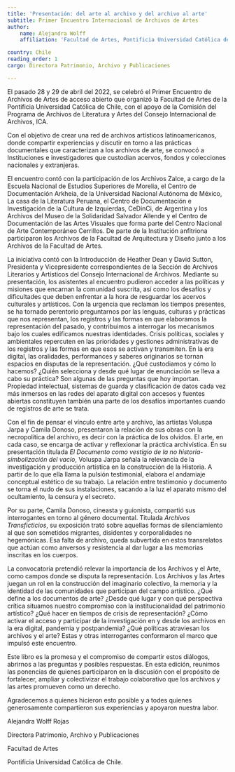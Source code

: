```yaml
---
title: 'Presentación: del arte al archivo y del archivo al arte'
subtitle: Primer Encuentro Internacional de Archivos de Artes
author: 
    name: Alejandra Wolff
    affiliation: 'Facultad de Artes, Pontificia Universidad Católica de Chile.'

country: Chile
reading_order: 1 
cargo: Directora Patrimonio, Archivo y Publicaciones

---
```

El pasado 28 y 29 de abril del 2022, se celebró el Primer Encuentro de
Archivos de Artes de acceso abierto que organizó la Facultad de Artes de
la Pontificia Universidad Católica de Chile, con el apoyo de la Comisión
del Programa de Archivos de Literatura y Artes del Consejo Internacional
de Archivos, ICA.

Con el objetivo de crear una red de archivos artísticos
latinoamericanos, donde compartir experiencias y discutir en torno a las
prácticas documentales que caracterizan a los archivos de arte, se
convocó a Instituciones e investigadores que custodian acervos, fondos y
colecciones nacionales y extranjeras.

El encuentro contó con la participación de los Archivos Zalce, a cargo
de la Escuela Nacional de Estudios Superiores de Morelia, el Centro de
Documentación Arkheia, de la Universidad Nacional Autónoma de México, La
casa de la Literatura Peruana, el Centro de Documentación e
Investigación de la Cultura de Izquierdas, CeDinCi, de Argentina y los
Archivos del Museo de la Solidaridad Salvador Allende y el Centro de
Documentación de las Artes Visuales que forma parte del Centro Nacional
de Arte Contemporáneo Cerrillos. De parte de la Institución anfitriona
participaron los Archivos de la Facultad de Arquitectura y Diseño junto
a los Archivos de la Facultad de Artes.

La iniciativa contó con la Introducción de Heather Dean y David Sutton,
Presidenta y Vicepresidente correspondientes de la Sección de Archivos
Literarios y Artísticos del Consejo Internacional de Archivos. Mediante
su presentación, los asistentes al encuentro pudieron acceder a las
políticas y misiones que encarnan la comunidad suscrita, así como los
desafíos y dificultades que deben enfrentar a la hora de resguardar los
acervos culturales y artísticos. Con la urgencia que reclaman los
tiempos presentes, se ha tornado perentorio preguntarnos por las
lenguas, culturas y prácticas que nos representan, los registros y las
formas en que elaboramos la representación del pasado, y contribuimos a
interrogar los mecanismos bajo los cuales edificamos nuestras
identidades. Crisis políticas, sociales y ambientales repercuten en las
prioridades y gestiones administrativas de los registros y las formas en
que esos se activan y transmiten. En la era digital, las oralidades,
performances y saberes originarios se tornan espacios en disputas de la
representación. ¿Qué custodiamos y cómo lo hacemos? ¿Quién selecciona y
desde qué lugar de enunciación se lleva a cabo su práctica? Son algunas
de las preguntas que hoy importan. Propiedad intelectual, sistemas de
guarda y clasificación de datos cada vez más inmersos en las redes del
aparato digital con accesos y fuentes abiertas constituyen también una
parte de los desafíos importantes cuando de registros de arte se trata.

Con el fin de pensar el vínculo entre arte y archivo, las artistas
Voluspa Jarpa y Camila Donoso, presentaron la relación de sus obras con
la necropolítica del archivo, es decir con la práctica de los olvidos.
El arte, en cada caso, se encarga de activar y reflexionar la práctica
archivística. En su presentación titulada *El Documento como vestigio de
la no historia-simbolización del vacío*, Voluspa Jarpa señala la
relevancia de la investigación y producción artística en la construcción
de la Historia. A partir de lo que ella llama la pulsión testimonial,
elabora el andamiaje conceptual estético de su trabajo. La relación
entre testimonio y documento se torna el nudo de sus instalaciones,
sacando a la luz el aparato mismo del ocultamiento, la censura y el
secreto.

Por su parte, Camila Donoso, cineasta y guionista, compartió sus
interrogantes en torno al género documental. Titulada *Archivos
Transficticios*, su exposición trató sobre aquellas formas de
silenciamiento al que son sometidos migrantes, disidentes y
corporalidades no hegemónicas. Esa falta de archivo, queda subvertida en
estos transrelatos que actúan como anversos y resistencia al dar lugar a
las memorias inscritas en los cuerpos.

La convocatoria pretendió relevar la importancia de los Archivos y el
Arte, como campos donde se disputa la representación. Los Archivos y las
Artes juegan un rol en la construcción del imaginario colectivo, la
memoria y la identidad de las comunidades que participan del campo
artístico. ¿Qué define a los documentos de arte? ¿Desde qué lugar y con
qué perspectiva crítica situamos nuestro compromiso con la
institucionalidad del patrimonio artístico? ¿Qué hacer en tiempos de
crisis de representación? ¿Cómo activar el acceso y participar de la
investigación en y desde los archivos en la era digital, pandemia y
postpandemia? ¿Qué políticas atraviesan los archivos y el arte? Estas y
otras interrogantes conformaron el marco que impulsó este encuentro.

Este libro es la promesa y el compromiso de compartir estos diálogos,
abrirnos a las preguntas y posibles respuestas. En esta edición,
reunimos las ponencias de quienes participaron en la discusión con el
propósito de fortalecer, ampliar y colectivizar el trabajo colaborativo
que los archivos y las artes promueven como un derecho.

Agradecemos a quienes hicieron esto posible y a todes quienes
generosamente compartieron sus experiencias y apoyaron nuestra labor.

Alejandra Wolff Rojas

Directora Patrimonio, Archivo y Publicaciones

Facultad de Artes

Pontificia Universidad Católica de Chile.
